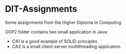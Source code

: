 # DIT-Assignments
Some assignments from the Higher Diploma in Computing

OOP2 folder contains two small application in Java:  
- CA1 is a good example of SOLID principles
- CA2 is a small client-server multithreading application.
